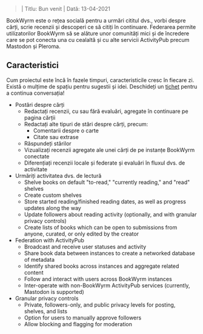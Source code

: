 > | Titlu: Bun venit | Dată: 13-04-2021

BookWyrm este o rețea socială pentru a urmări cititul dvs., vorbi despre cărți, scrie recenzii și descoperi ce să citiți în continuare. Federarea permite utilizatorilor BookWyrm să se alăture unor comunități mici și de încredere care se pot conecta una cu cealaltă și cu alte servicii ActivityPub precum Mastodon și Pleroma.

## Caracteristici
Cum proiectul este încă în fazele timpuri, caracteristicile cresc în fiecare zi. Există o mulțime de spațiu pentru sugestii și idei. Deschideți un [tichet](https://github.com/bookwyrm-social/bookwyrm/issues) pentru a continua conversația!

- Postări despre cărți
    - Redactați recenzii, cu sau fără evaluări, agregate în continuare pe pagina cărții
    - Redactați alte tipuri de stări despre cărți, precum:
        - Comentarii despre o carte
        - Citate sau extrase
    - Răspundeți stărilor
    - Vizualizați recenzii agregate ale unei cărți de pe instanțe BookWyrm conectate
    - Diferențiați recenzii locale și federate și evaluări în fluxul dvs. de activitate
- Urmăriți activitatea dvs. de lectură
    - Shelve books on default "to-read," "currently reading," and "read" shelves
    - Create custom shelves
    - Store started reading/finished reading dates, as well as progress updates along the way
    - Update followers about reading activity (optionally, and with granular privacy controls)
    - Create lists of books which can be open to submissions from anyone, curated, or only edited by the creator
- Federation with ActivityPub
    - Broadcast and receive user statuses and activity
    - Share book data between instances to create a networked database of metadata
    - Identify shared books across instances and aggregate related content
    - Follow and interact with users across BookWyrm instances
    - Inter-operate with non-BookWyrm ActivityPub services (currently, Mastodon is supported)
- Granular privacy controls
    - Private, followers-only, and public privacy levels for posting, shelves, and lists
    - Option for users to manually approve followers
    - Allow blocking and flagging for moderation
